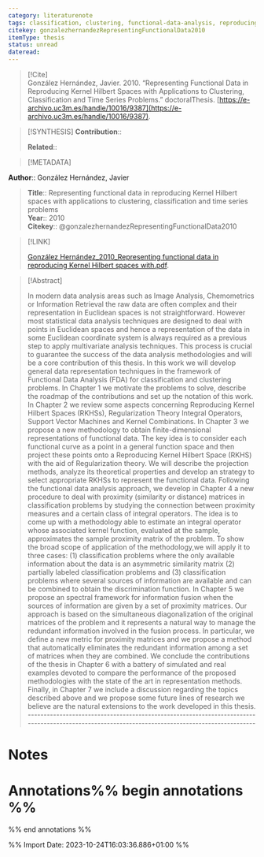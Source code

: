 ```yaml
---
category: literaturenote
tags: classification, clustering, functional-data-analysis, reproducing-kernel-hilbert-space
citekey: gonzalezhernandezRepresentingFunctionalData2010
itemType: thesis
status: unread  
dateread:  
---
```


> [!Cite]  
> González Hernández, Javier. 2010. “Representing Functional Data in Reproducing Kernel Hilbert Spaces with Applications to Clustering, Classification and Time Series Problems.” doctoralThesis. [https://e-archivo.uc3m.es/handle/10016/9387](https://e-archivo.uc3m.es/handle/10016/9387).

> [!SYNTHESIS] 
>**Contribution**::
>
>**Related**:: 
>

> [!METADATA]  
>
**Author**:: González Hernández, Javier<br>
> **Title**:: Representing functional data in reproducing Kernel Hilbert spaces with applications to clustering, classification and time series problems    
> **Year**:: 2010     
> **Citekey**:: @gonzalezhernandezRepresentingFunctionalData2010    
>    
>    
>     
>    
>    
>     
>    
>    
>

> [!LINK] 
>
> [González Hernández_2010_Representing functional data in reproducing Kernel Hilbert spaces with.pdf](file:///Users/steven/Library/CloudStorage/GoogleDrive-steven.golovkine@ul.ie/My%20Drive/bibliography/undefined/2010/González%20Hernández_2010_Representing%20functional%20data%20in%20reproducing%20Kernel%20Hilbert%20spaces%20with.pdf).

>[!Abstract]
>
>In modern data analysis areas such as Image Analysis, Chemometrics or Information Retrieval the raw data are often complex and their representation in Euclidean spaces is not straightforward. However most statistical data analysis techniques are designed to deal with points in Euclidean spaces and hence a representation of the data in some Euclidean coordinate system is always required as a previous step to apply multivariate analysis techniques. This process is crucial to guarantee the success of the data analysis methodologies and will be a core contribution of this thesis. In this work we will develop general data representation techniques in the framework of Functional Data Analysis (FDA) for classification and clustering problems. In Chapter 1 we motivate the problems to solve, describe the roadmap of the contributions and set up the notation of this work. In Chapter 2 we review some aspects concerning Reproducing Kernel Hilbert Spaces (RKHSs), Regularization Theory Integral Operators, Support Vector Machines and Kernel Combinations. In Chapter 3 we propose a new methodology to obtain finite-dimensional representations of functional data. The key idea is to consider each functional curve as a point in a general function space and then project these points onto a Reproducing Kernel Hilbert Space (RKHS) with the aid of Regularization theory. We will describe the projection methods, analyze its theoretical properties and develop an strategy to select appropriate RKHSs to represent the functional data. Following the functional data analysis approach, we develop in Chapter 4 a new procedure to deal with proximity (similarity or distance) matrices in classification problems by studying the connection between proximity measures and a certain class of integral operators. The idea is to come up with a methodology able to estimate an integral operator whose associated kernel function, evaluated at the sample, approximates the sample proximity matrix of the problem. To show the broad scope of application of the methodology,we will apply it to three cases: (1) classification problems where the only available information about the data is an asymmetric similarity matrix (2) partially labeled classification problems and (3) classification problems where several sources of information are available and can be combined to obtain the discrimination function. In Chapter 5 we propose an spectral framework for information fusion when the sources of information are given by a set of proximity matrices. Our approach is based on the simultaneous diagonalization of the original matrices of the problem and it represents a natural way to manage the redundant information involved in the fusion process. In particular, we define a new metric for proximity matrices and we propose a method that automatically eliminates the redundant information among a set of matrices when they are combined. We conclude the contributions of the thesis in Chapter 6 with a battery of simulated and real examples devoted to compare the performance of the proposed methodologies with the state of the art in representation methods. Finally, in Chapter 7 we include a discussion regarding the topics described above and we propose some future lines of research we believe are the natural extensions to the work developed in this thesis. ------------------------------------------------------------------------------------------------------------------------------------------------
>>


# Notes<br>
# Annotations%% begin annotations %%  
 
  
%% end annotations %%

%% Import Date: 2023-10-24T16:03:36.886+01:00 %%
